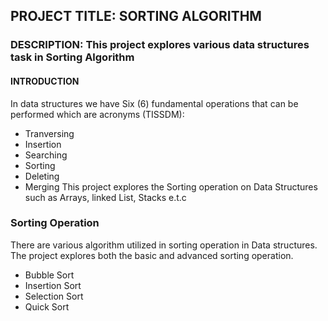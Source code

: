 ## PROJECT TITLE: SORTING ALGORITHM
### DESCRIPTION: This project explores various data structures task in Sorting Algorithm

#### INTRODUCTION
In data structures we have Six (6) fundamental operations that can be performed which are acronyms (TISSDM):
* Tranversing
* Insertion 
* Searching
* Sorting
* Deleting
* Merging 
This project explores the Sorting operation on Data Structures such as Arrays, linked List, Stacks e.t.c

### Sorting Operation 
There are various algorithm utilized in sorting operation in Data structures. The project explores both the basic and advanced sorting operation.

* Bubble Sort
* Insertion Sort
* Selection Sort
* Quick Sort
